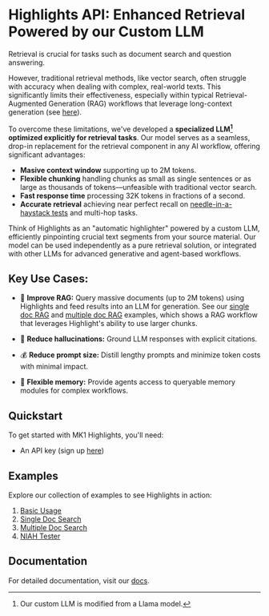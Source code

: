 # Highlights API: Enhanced Retrieval Powered by our Custom LLM

Retrieval is crucial for tasks such as document search and question answering. 

However, traditional retrieval methods, like vector search, often struggle with accuracy when dealing with complex, real-world texts. This significantly limits their effectiveness, especially within typical Retrieval-Augmented Generation (RAG) workflows that leverage long-context generation (see [here](https://www.databricks.com/blog/long-context-rag-performance-llms)).

To overcome these limitations, we've developed a **specialized LLM[^1] optimized explicitly for retrieval tasks**. Our model serves as a seamless, drop-in replacement for the retrieval component in any AI workflow, offering significant advantages:

- **Masive context window** supporting up to 2M tokens.
- **Flexible chunking** handling chunks as small as single sentences or as large as thousands of tokens—unfeasible with traditional vector search.
- **Fast response time** processing 32K tokens in fractions of a second.
- **Accurate retrieval** achieving near perfect recall on [needle-in-a-haystack tests](examples/niah_test.ipynb) and multi-hop tasks.

Think of Highlights as an "automatic highlighter" powered by a custom LLM, efficiently pinpointing crucial text segments from your source material. Our model can be used independently as a pure retrieval solution, or integrated with other LLMs for advanced generative and agent-based workflows.

## Key Use Cases:

- 🚀 **Improve RAG:** Query massive documents (up to 2M tokens) using Highlights and feed results into an LLM for generation. See our [single doc RAG](examples/pdf_chunking_and_generation.ipynb) and [multiple doc RAG](examples/pdf_chunking_and_generation.ipynb) examples, which shows a RAG workflow that leverages Highlight's ability to use larger chunks.

- 🎯 **Reduce hallucinations:** Ground LLM responses with explicit citations.

- 💰 **Reduce prompt size:** Distill lengthy prompts and minimize token costs with minimal impact.

- 🧠 **Flexible memory:** Provide agents access to queryable memory modules for complex workflows.

## Quickstart

To get started with MK1 Highlights, you'll need:
- An API key (sign up [here](https://mk1.ai/products/highlights))

## Examples

Explore our collection of examples to see Highlights in action:
1. [Basic Usage](examples/api_basics.ipynb)
2. [Single Doc Search](examples/pdf_chunking_and_generation.ipynb)
3. [Multiple Doc Search](examples/multi_doc_search.ipynb)
3. [NIAH Tester](examples/niah_test.ipynb)

## Documentation

For detailed documentation, visit our [docs](https://docs.mk1.ai/highlights/highlights_api.html).

[^1]: Our custom LLM is modified from a Llama model.
